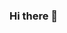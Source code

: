 ### Hi there 👋


<div onload="onLoad();">
    <div id="app_title" style="margin-bottom : 10px;">
        <table style="margin:0 auto; border-collapse: separate; border-spacing:15px;">
         <tr>
             <td>
                 <!-- Matrix Effect Banner -->
                 <ins class="adsbygoogle"
                      style="display:inline-block;width:728px;height:90px"
                      data-ad-client="ca-pub-6053497427111977"
                      data-ad-slot="9270488445"></ins>
             </td>
         </tr>
        </table>
         </div>
     <div id="content">
         <canvas id="canvas" style="width: 1200px;height: 400px;></canvas>
     </div>  
</div>

<!--
**MatiasDevop/MatiasDevop** is a ✨ _special_ ✨ repository because its `README.md` (this file) appears on your GitHub profile.

Here are some ideas to get you started:

- 🔭 I’m currently working on ...
- 🌱 I’m currently learning ...
- 👯 I’m looking to collaborate on ...
- 🤔 I’m looking for help with ...
- 💬 Ask me about ...
- 📫 How to reach me: ...
- 😄 Pronouns: ...
- ⚡ Fun fact: ...
-->
                                              😄 I'm looking for a remote job long term let me know
